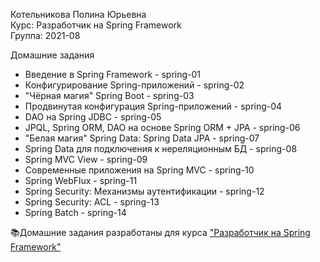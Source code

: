  Котельникова Полина Юрьевна  
 Курс: Разработчик на Spring Framework  
 Группа: 2021-08  
 
 Домашние задания  
 * Введение в Spring Framework - spring-01
 * Конфигурирование Spring-приложений - spring-02
 * "Чёрная магия" Spring Boot - spring-03
 * Продвинутая конфигурация Spring-приложений - spring-04
 * DAO на Spring JDBC - spring-05  
 * JPQL, Spring ORM, DAO на основе Spring ORM + JPA - spring-06
 * "Белая магия" Spring Data: Spring Data JPA - spring-07    
 * Spring Data для подключения к нереляционным БД - spring-08   
 * Spring MVC View - spring-09   
 * Современные приложения на Spring MVC - spring-10  
 * Spring WebFlux - spring-11    
 * Spring Security: Механизмы аутентификации - spring-12    
 * Spring Security: ACL - spring-13    
 * Spring Batch - spring-14   

📚Домашние задания разработаны для курса ["Разработчик на Spring Framework"](https://otus.ru/lessons/javaspring/?int_source=courses_catalog&int_term=programming)
